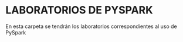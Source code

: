 # LABORATORIOS DE PYSPARK
En esta carpeta se tendrán los laboratorios correspondientes al uso de PySpark
